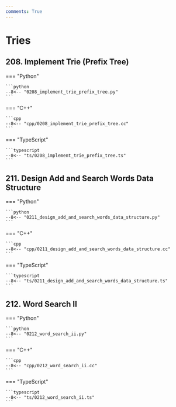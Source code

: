 ```yaml
---
comments: True
---
```


# Tries

## 208. Implement Trie (Prefix Tree)

=== "Python"

    ```python
    --8<-- "0208_implement_trie_prefix_tree.py"
    ```

=== "C++"

    ```cpp
    --8<-- "cpp/0208_implement_trie_prefix_tree.cc"
    ```

=== "TypeScript"

    ```typescript
    --8<-- "ts/0208_implement_trie_prefix_tree.ts"
    ```

## 211. Design Add and Search Words Data Structure

=== "Python"

    ```python
    --8<-- "0211_design_add_and_search_words_data_structure.py"
    ```

=== "C++"

    ```cpp
    --8<-- "cpp/0211_design_add_and_search_words_data_structure.cc"
    ```

=== "TypeScript"

    ```typescript
    --8<-- "ts/0211_design_add_and_search_words_data_structure.ts"
    ```

## 212. Word Search II

=== "Python"

    ```python
    --8<-- "0212_word_search_ii.py"
    ```

=== "C++"

    ```cpp
    --8<-- "cpp/0212_word_search_ii.cc"
    ```

=== "TypeScript"

    ```typescript
    --8<-- "ts/0212_word_search_ii.ts"
    ```
